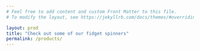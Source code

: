 ```yaml
---
# Feel free to add content and custom Front Matter to this file.
# To modify the layout, see https://jekyllrb.com/docs/themes/#overriding-theme-defaults

layout: prod
title: "Check out some of our fidget spinners"
permalink: /products/
---
```

